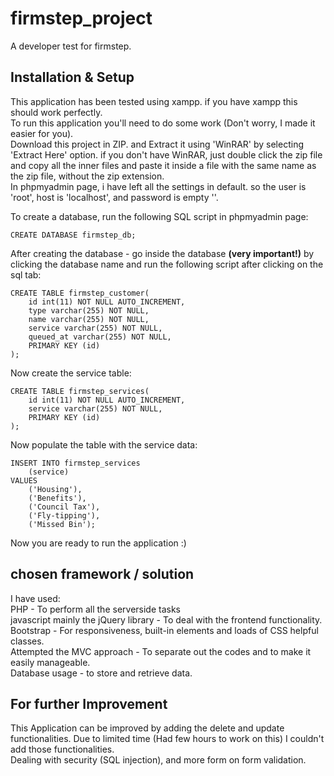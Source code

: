 # firmstep_project
A developer test for firmstep. 

## Installation & Setup
This application has been tested using xampp. if you have xampp this should work perfectly.  
To run this application you'll need to do some work (Don't worry, I made it easier for you).    
Download this project in ZIP. and Extract it using 'WinRAR' by selecting 'Extract Here' option. if you don't have WinRAR, just double click the zip file and copy all the inner files and paste it inside a file with the same name as the zip file, without the zip extension.  
In phpmyadmin page, i have left all the settings in default. so the user is 'root', host is 'localhost', and password is empty ''.    

To create a database, run the following SQL script in phpmyadmin page:  
```
CREATE DATABASE firmstep_db;
```
After creating the database - go inside the database **(very important!)** by clicking the database name and run the following script after clicking on the sql tab: 
```
CREATE TABLE firmstep_customer(  
    id int(11) NOT NULL AUTO_INCREMENT,  
    type varchar(255) NOT NULL,  
    name varchar(255) NOT NULL,  
    service varchar(255) NOT NULL,  
    queued_at varchar(255) NOT NULL,  
    PRIMARY KEY (id)  
);    
```
Now create the service table:  
```
CREATE TABLE firmstep_services(  
    id int(11) NOT NULL AUTO_INCREMENT,  
    service varchar(255) NOT NULL,  
    PRIMARY KEY (id)  
);    
```
Now populate the table with the service data:  
```
INSERT INTO firmstep_services
    (service)
VALUES
    ('Housing'),
    ('Benefits'),
    ('Council Tax'),
    ('Fly-tipping'),
    ('Missed Bin');
```
Now you are ready to run the application :)    

## chosen framework / solution
I have used:  
PHP - To perform all the serverside tasks  
javascript mainly the jQuery library - To deal with the frontend functionality.  
Bootstrap - For responsiveness, built-in elements and loads of CSS helpful classes.  
Attempted the MVC approach - To separate out the codes and to make it easily manageable.  
Database usage - to store and retrieve data.    

## For further Improvement
This Application can be improved by adding the delete and update functionalities. Due to limited time (Had few hours to work on this) I couldn't add those functionalities.  
Dealing with security (SQL injection), and more form on form validation.
